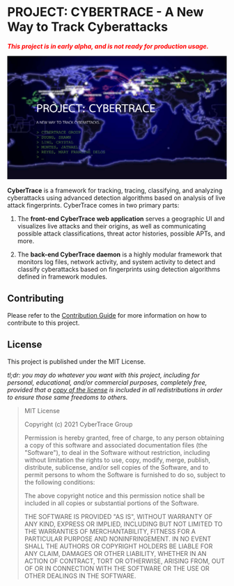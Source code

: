 # PROJECT: CYBERTRACE - A New Way to Track Cyberattacks

<span style="color: red">***This project is in early alpha, and is not ready for production usage.***</span>

![](./promo/CyberTrace.png)

**CyberTrace** is a framework for tracking, tracing, classifying, and analyzing cyberattacks using advanced detection algorithms based on analysis of live attack fingerprints. CyberTrace comes in two primary parts:

1. The **front-end CyberTrace web application** serves a geographic UI and visualizes live attacks and their origins, as well as communicating possible attack classifications, threat actor histories, possible APTs, and more.

2. The **back-end CyberTrace daemon** is a highly modular framework that monitors log files, network activity, and system activity to detect and classify cyberattacks based on fingerprints using detection algorithms defined in framework modules.

## Contributing

Please refer to the [Contribution Guide](https://github.com/shawnduong/CyberTrace/wiki/Contribution-Guide) for more information on how to contribute to this project.

## License

This project is published under the MIT License.

*tl;dr: you may do whatever you want with this project, including for personal, educational, and/or commercial purposes, completely free, provided that a [copy of the license](./LICENSE) is included in all redistributions in order to ensure those same freedoms to others.*

> MIT License
> 
> Copyright (c) 2021 CyberTrace Group
>
> Permission is hereby granted, free of charge, to any person obtaining a copy of this software and associated documentation files (the "Software"), to deal in the Software without restriction, including without limitation the rights to use, copy, modify, merge, publish, distribute, sublicense, and/or sell copies of the Software, and to permit persons to whom the Software is furnished to do so, subject to the following conditions:
> 
> The above copyright notice and this permission notice shall be included in all copies or substantial portions of the Software.
>
> THE SOFTWARE IS PROVIDED "AS IS", WITHOUT WARRANTY OF ANY KIND, EXPRESS OR IMPLIED, INCLUDING BUT NOT LIMITED TO THE WARRANTIES OF MERCHANTABILITY, FITNESS FOR A PARTICULAR PURPOSE AND NONINFRINGEMENT. IN NO EVENT SHALL THE AUTHORS OR COPYRIGHT HOLDERS BE LIABLE FOR ANY CLAIM, DAMAGES OR OTHER LIABILITY, WHETHER IN AN ACTION OF CONTRACT, TORT OR OTHERWISE, ARISING FROM, OUT OF OR IN CONNECTION WITH THE SOFTWARE OR THE USE OR OTHER DEALINGS IN THE SOFTWARE.
